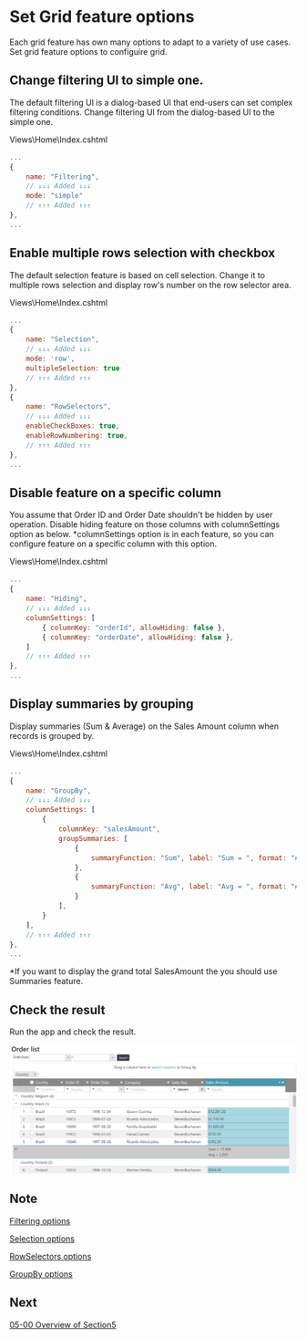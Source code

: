 # Set Grid feature options

Each grid feature has own many options to adapt to a variety of use cases. Set grid feature options to configuire grid.

## Change filtering UI to simple one.

The default filtering UI is a dialog-based UI that end-users can set complex filtering conditions. Change filtering UI from the dialog-based UI to the simple one.

Views\\Home\\Index.cshtml

```js
...
{
    name: "Filtering",
    // ↓↓↓ Added ↓↓↓
    mode: "simple"
    // ↑↑↑ Added ↑↑↑
},
...
```

## Enable multiple rows selection with checkbox

The default selection feature is based on cell selection. Change it to multiple rows selection and display row's number on the row selector area.

Views\\Home\\Index.cshtml

```js
...
{
    name: "Selection",
    // ↓↓↓ Added ↓↓↓
    mode: 'row',
    multipleSelection: true
    // ↑↑↑ Added ↑↑↑
},
{
    name: "RowSelectors",
    // ↓↓↓ Added ↓↓↓
    enableCheckBoxes: true,
    enableRowNumbering: true,
    // ↑↑↑ Added ↑↑↑
},
...
```

## Disable feature on a specific column

You assume that Order ID and Order Date shouldn't be hidden by user operation. Disable hiding feature on those columns with columnSettings option as below. *columnSettings option is in each feature, so you can configure feature on a specific column with this option.

Views\\Home\\Index.cshtml

```js
...
{
    name: "Hiding",
    // ↓↓↓ Added ↓↓↓
    columnSettings: [
        { columnKey: "orderId", allowHiding: false },
        { columnKey: "orderDate", allowHiding: false },
    ]
    // ↑↑↑ Added ↑↑↑
},
...
```

## Display summaries by grouping

Display summaries (Sum & Average) on the Sales Amount column when records is grouped by.

Views\\Home\\Index.cshtml

```js
...
{
    name: "GroupBy",
    // ↓↓↓ Added ↓↓↓
    columnSettings: [
        {
            columnKey: "salesAmount",
            groupSummaries: [
                {
                    summaryFunction: "Sum", label: "Sum = ", format: "#,###"
                },
                {
                    summaryFunction: "Avg", label: "Avg = ", format: "#,###"
                }
            ],
        }
    ],
    // ↑↑↑ Added ↑↑↑
},
...
```

*If you want to display the grand total SalesAmount the you should use Summaries feature.

## Check the result

Run the app and check the result.

![](../assets/04-02-01.png)

## Note

[Filtering options](https://jp.igniteui.com/help/api/2019.1/ui.iggridfiltering#options)

[Selection options](https://jp.igniteui.com/help/api/2019.1/ui.iggridselection#options)

[RowSelectors options](https://jp.igniteui.com/help/api/2019.1/ui.iggridrowselectors#options)

[GroupBy options](https://jp.igniteui.com/help/api/2019.1/ui.iggridgroupby#options)


## Next
[05-00 Overview of Section5](../05-Style-Grid/05-00-Overview-of-Section5.md)
